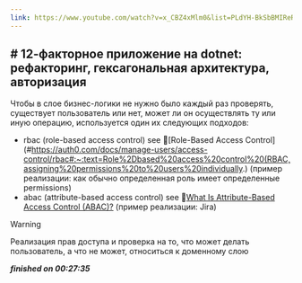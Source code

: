 ```yaml
---
link: https://www.youtube.com/watch?v=x_CBZ4xMlm0&list=PLdYH-BkSbBMIReRp2rhAhc4gHZVGNXKUh&index=1&pp=iAQB
---
```

## # 12-факторное приложение на dotnet: рефакторинг, гексагональная архитектура, авторизация

Чтобы в слое бизнес-логики не нужно было каждый раз проверять, существует пользователь или нет, может ли он осуществлять ту или иную операцию, используется один их следующих подходов:

- rbac (role-based access control) see 🔗[Role-Based Access Control](#https://auth0.com/docs/manage-users/access-control/rbac#:~:text=Role%2Dbased%20access%20control%20(RBAC,assigning%20permissions%20to%20users%20individually.) (пример реализации: как обычно определенная роль имеет определенные permissions)
- abac (attribute-based access control) see 🔗[What Is Attribute-Based Access Control (ABAC)?](#https://www.okta.com/blog/2020/09/attribute-based-access-control-abac/) (пример реализации: Jira)

>[!warning]
>
>Реализация прав доступа и проверка на то, что может делать пользователь, а что не может, относиться к доменному слою


***finished on 00:27:35***

